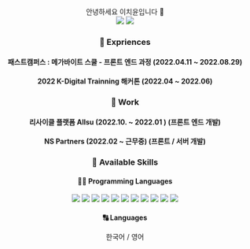 
<div align="center">
안녕하세요 이치윤입니다 👋
<div>
 <a href="https://carrick0708.tistory.com/" target="_blank"><img src="https://img.shields.io/badge/%20-Blog-orange"/></a>
 <img src="https://img.shields.io/badge/%20-carrick035%40gmail.com-red"/>
</div>
 
 </div>




<div align="center">


### 🏫 Expriences

#### 패스트캠퍼스 : 메가바이트 스쿨 - 프론트 엔드 과정 (2022.04.11 ~ 2022.08.29)
#### 2022 K-Digital Trainning 해커톤 (2022.04 ~ 2022.06) 
 
 
### 🏫 Work
 
#### 리사이클 플랫폼 Allsu (2022.10. ~ 2022.01 ) (프론트 엔드 개발)
#### NS Partners (2022.02 ~ 근무중) (프론트 / 서버 개발)
 
 
 
  

### 🧰 Available Skills
    
   #### 🧑‍💻 Programming Languages
  
 <div>
    <img src="https://img.shields.io/badge/html5-E34F26?style=for-the-badge&logo=html5&logoColor=white">
    <img src="https://img.shields.io/badge/css-1572B6?style=for-the-badge&logo=css&logoColor=white">
    <img src="https://img.shields.io/badge/Sass-CC6699?style=for-the-badge&logo=sass&logoColor=white" />  
    <img src="https://img.shields.io/badge/styledcomponents-DB7093?style=for-the-badge&logo=styledcomponents&logoColor=white"/>
    <img src="https://img.shields.io/badge/JavaScript-F7DF1E?style=for-the-badge&logo=JavaScript&logoColor=white"/>
    <img src="https://img.shields.io/badge/typescript-3178C6?style=for-the-badge&logo=typescript&logoColor=white">
    <img src="https://img.shields.io/badge/react-61DAFB?style=for-the-badge&logo=react&logoColor=white">
    <img src="https://img.shields.io/badge/reactnative-61DAFB?style=for-the-badge&logo=react&logoColor=white">
    <img src="https://img.shields.io/badge/redux-764ABC?style=for-the-badge&logo=redux&logoColor=white">
    <img src="https://img.shields.io/badge/vue-4FC08D?style=for-the-badge&logo=vue&logoColor=white">
    <img src="https://img.shields.io/badge/node-4FC08D?style=for-the-badge&logo=node&logoColor=yellow">

<!--      <img src="https://img.shields.io/badge/php-777BB4?style=for-the-badge&logo=php&logoColor=white">
 -->



 </div>
 
 #### 🔠 Languages
      
 한국어 / 영어 
     
</div>

               
                
    
    
 
 




 
  
